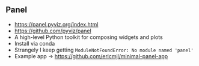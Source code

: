 ## Panel
* https://panel.pyviz.org/index.html
* https://github.com/pyviz/panel
* A high-level Python toolkit for composing widgets and plots
* Install via conda
* Strangely I keep getting `ModuleNotFoundError: No module named 'panel'`
* Example app -> https://github.com/ericmjl/minimal-panel-app
